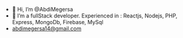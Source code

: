 - 👋 Hi, I’m @AbdiMegersa
- 👀 I’m a fullStack developer. 
Experienced in : 
  Reactjs, Nodejs, PHP, Express, MongoDb, Firebase, MySql
- abdimegersa14@gmail.com

